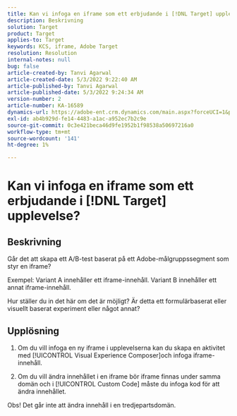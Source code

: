 ```yaml
---
title: Kan vi infoga en iframe som ett erbjudande i [!DNL Target] upplevelse?
description: Beskrivning
solution: Target
product: Target
applies-to: Target
keywords: KCS, iframe, Adobe Target
resolution: Resolution
internal-notes: null
bug: false
article-created-by: Tanvi Agarwal
article-created-date: 5/3/2022 9:22:40 AM
article-published-by: Tanvi Agarwal
article-published-date: 5/3/2022 9:24:34 AM
version-number: 2
article-number: KA-16589
dynamics-url: https://adobe-ent.crm.dynamics.com/main.aspx?forceUCI=1&pagetype=entityrecord&etn=knowledgearticle&id=1975388e-c2ca-ec11-a7b5-6045bd00dca1
exl-id: ab4b929d-fe14-4483-a1ac-a952ec7b2c9e
source-git-commit: 0c3e421beca46d9fe1952b1f98538a50697216a0
workflow-type: tm+mt
source-wordcount: '141'
ht-degree: 1%

---
```


# Kan vi infoga en iframe som ett erbjudande i [!DNL Target] upplevelse?

## Beskrivning


Går det att skapa ett A/B-test baserat på ett Adobe-målgruppssegment som styr en iframe?



Exempel: Variant A innehåller ett iframe-innehåll. Variant B innehåller ett annat iframe-innehåll.

Hur ställer du in det här om det är möjligt? Är detta ett formulärbaserat eller visuellt baserat experiment eller något annat?


## Upplösning


1. Om du vill infoga en ny iframe i upplevelserna kan du skapa en aktivitet med [!UICONTROL Visual Experience Composer]och infoga iframe-innehåll.

2. Om du vill ändra innehållet i en iframe bör iframe finnas under samma domän och i [!UICONTROL Custom Code] måste du infoga kod för att ändra innehållet.



Obs! Det går inte att ändra innehåll i en tredjepartsdomän.
